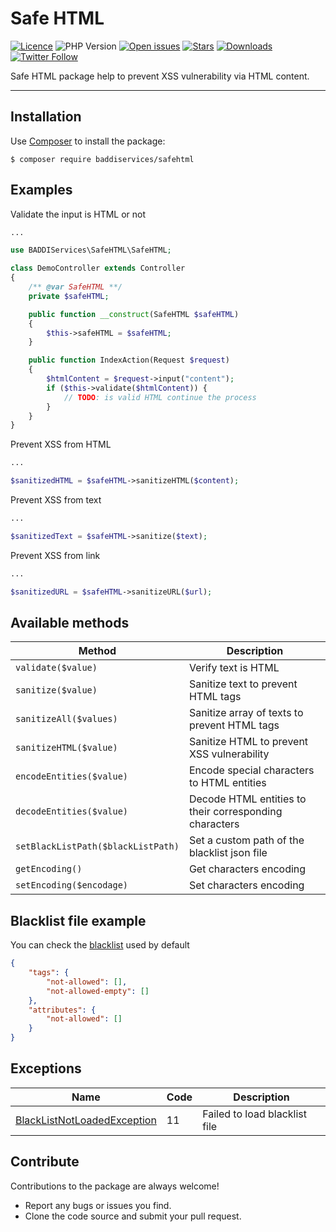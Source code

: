 # Safe HTML

[![Licence](https://img.shields.io/github/license/baddiservices/safe-html?logo=MIT)](./LICENSE)
![PHP Version](https://img.shields.io/packagist/php-v/baddiservices/safehtml)
[![Open issues](https://img.shields.io/github/issues-raw/baddiservices/safe-html)](https://github.com/baddiservices/safe-html/issues?q=is%3Aissue+is%3Aopen)
[![Stars](https://img.shields.io/github/stars/baddiservices/safe-html)](https://github.com/baddiservices/safe-html/stargazers)
[![Downloads](https://img.shields.io/packagist/dm/baddiservices/safehtml)](https://packagist.org/packages/baddiservices/safehtml)
[![Twitter Follow](https://img.shields.io/twitter/follow/5baddi?style=social)](https://twitter.com/intent/follow?screen_name=5baddi)

Safe HTML package help to prevent XSS vulnerability via HTML content.

---

Installation
------------

Use [Composer](https://getcomposer.org/) to install the package:

```
$ composer require baddiservices/safehtml
```

Examples
--------

Validate the input is HTML or not
```php
...

use BADDIServices\SafeHTML\SafeHTML;

class DemoController extends Controller
{
    /** @var SafeHTML **/
    private $safeHTML;

    public function __construct(SafeHTML $safeHTML)
    {
        $this->safeHTML = $safeHTML;
    }

    public function IndexAction(Request $request)
    {
        $htmlContent = $request->input("content");
        if ($this->validate($htmlContent)) {
            // TODO: is valid HTML continue the process
        }
    }
}
```

Prevent XSS from HTML
```php
...

$sanitizedHTML = $safeHTML->sanitizeHTML($content);
```

Prevent XSS from text
```php
...

$sanitizedText = $safeHTML->sanitize($text);
```

Prevent XSS from link
```php
...

$sanitizedURL = $safeHTML->sanitizeURL($url);
```

Available methods
-----------------

Method                                                   | Description
-------------------------------------------------------- | --------------------------------------------------
`validate($value)`                                       | Verify text is HTML
`sanitize($value)`                                       | Sanitize text to prevent HTML tags
`sanitizeAll($values)`                                   | Sanitize array of texts to prevent HTML tags
`sanitizeHTML($value)`                                   | Sanitize HTML to prevent XSS vulnerability
`encodeEntities($value)`                                 | Encode special characters to HTML entities
`decodeEntities($value)`                                 | Decode HTML entities to their corresponding characters
`setBlackListPath($blackListPath)`                                 | Set a custom path of the blacklist json file
`getEncoding()`                                 | Get characters encoding
`setEncoding($encodage)`                                 | Set characters encoding

Blacklist file example
-----------------------
You can check the [blacklist](./src/blacklist.json) used by default
```json
{
    "tags": {
        "not-allowed": [],
        "not-allowed-empty": []
    },
    "attributes": {
        "not-allowed": []
    }
}
```

Exceptions
-----------------

Name                                                                                     | Code        | Description
---------------------------------------------------------------------------------------- | ----------- | ----------------------------------------
[BlackListNotLoadedException](./src/Exceptions/BlackListNotLoadedException.php)          | 11          | Failed to load blacklist file

Contribute
----------

Contributions to the package are always welcome!

* Report any bugs or issues you find.
* Clone the code source and  submit your pull request.